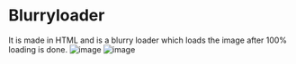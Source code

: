 # Blurryloader
It is made in HTML and is a blurry loader which loads the image after 100% loading is done. 
![image](https://github.com/shivaniboggavarapu/Blurryloader/assets/84684106/4eb5bd12-217d-4255-bbf3-b6510050122b)
![image](https://github.com/shivaniboggavarapu/Blurryloader/assets/84684106/720b524e-333d-49cc-88d6-172c104fb7ac)
